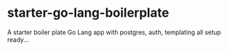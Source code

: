 # starter-go-lang-boilerplate

A starter boiler plate Go Lang app with postgres, auth, templating all setup ready...